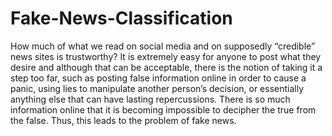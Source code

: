 # Fake-News-Classification
How much of what we read on social media and on supposedly “credible” news sites is trustworthy? It is extremely easy for anyone to post what they desire and although that can be acceptable, there is the notion of taking it a step too far, such as posting false information online in order to cause a panic, using lies to manipulate another person’s decision, or essentially anything else that can have lasting repercussions. There is so much information online that it is becoming impossible to decipher the true from the false. Thus, this leads to the problem of fake news.
